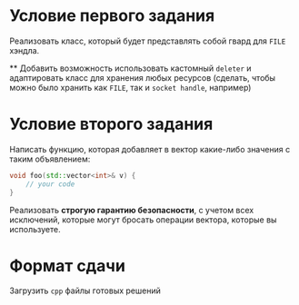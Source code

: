 # Условие первого задания
Реализовать класс, который будет представлять собой гвард для `FILE` хэндла.

** Добавить возможность использовать кастомный `deleter` и адаптировать класс для хранения любых ресурсов (сделать, чтобы можно было хранить как `FILE`, так и `socket handle`, например)

# Условие второго задания
Написать функцию, которая добавляет в вектор какие-либо значения с таким объявлением:
~~~C++
void foo(std::vector<int>& v) {
	// your code
}
~~~
Реализовать **строгую гарантию безопасности**, с учетом всех исключений, которые могут бросать операции вектора, которые вы используете.

# Формат сдачи
Загрузить `cpp` файлы готовых решений

